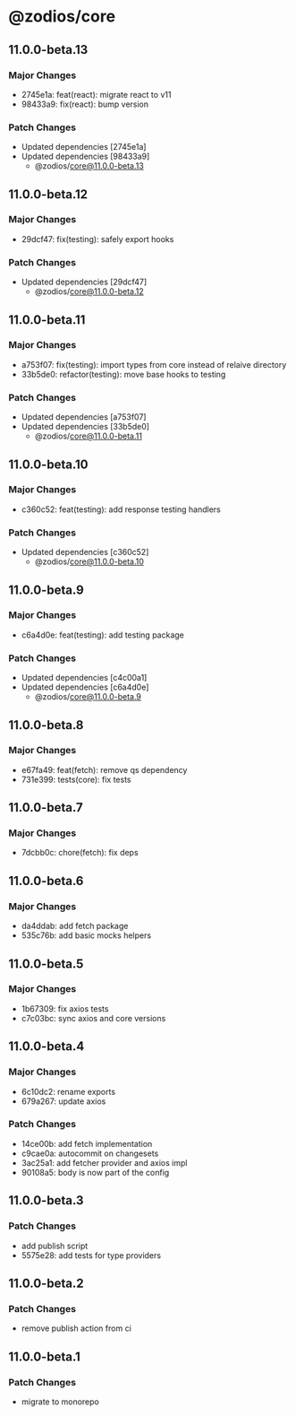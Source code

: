 # @zodios/core

## 11.0.0-beta.13

### Major Changes

- 2745e1a: feat(react): migrate react to v11
- 98433a9: fix(react): bump version

### Patch Changes

- Updated dependencies [2745e1a]
- Updated dependencies [98433a9]
  - @zodios/core@11.0.0-beta.13

## 11.0.0-beta.12

### Major Changes

- 29dcf47: fix(testing): safely export hooks

### Patch Changes

- Updated dependencies [29dcf47]
  - @zodios/core@11.0.0-beta.12

## 11.0.0-beta.11

### Major Changes

- a753f07: fix(testing): import types from core instead of relaive directory
- 33b5de0: refactor(testing): move base hooks to testing

### Patch Changes

- Updated dependencies [a753f07]
- Updated dependencies [33b5de0]
  - @zodios/core@11.0.0-beta.11

## 11.0.0-beta.10

### Major Changes

- c360c52: feat(testing): add response testing handlers

### Patch Changes

- Updated dependencies [c360c52]
  - @zodios/core@11.0.0-beta.10

## 11.0.0-beta.9

### Major Changes

- c6a4d0e: feat(testing): add testing package

### Patch Changes

- Updated dependencies [c4c00a1]
- Updated dependencies [c6a4d0e]
  - @zodios/core@11.0.0-beta.9

## 11.0.0-beta.8

### Major Changes

- e67fa49: feat(fetch): remove qs dependency
- 731e399: tests(core): fix tests

## 11.0.0-beta.7

### Major Changes

- 7dcbb0c: chore(fetch): fix deps

## 11.0.0-beta.6

### Major Changes

- da4ddab: add fetch package
- 535c76b: add basic mocks helpers

## 11.0.0-beta.5

### Major Changes

- 1b67309: fix axios tests
- c7c03bc: sync axios and core versions

## 11.0.0-beta.4

### Major Changes

- 6c10dc2: rename exports
- 679a267: update axios

### Patch Changes

- 14ce00b: add fetch implementation
- c9cae0a: autocommit on changesets
- 3ac25a1: add fetcher provider and axios impl
- 90108a5: body is now part of the config

## 11.0.0-beta.3

### Patch Changes

- add publish script
- 5575e28: add tests for type providers

## 11.0.0-beta.2

### Patch Changes

- remove publish action from ci

## 11.0.0-beta.1

### Patch Changes

- migrate to monorepo
